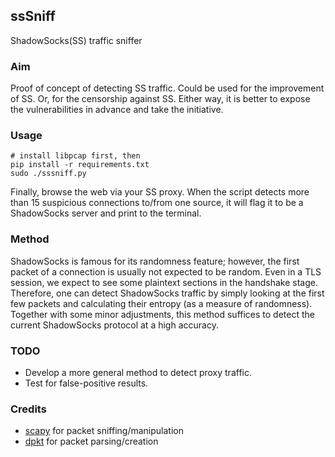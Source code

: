 ssSniff
------
ShadowSocks(SS) traffic sniffer

### Aim
Proof of concept of detecting SS traffic. Could be used for the improvement of SS. Or, for the censorship against SS. Either way, it is better to expose the vulnerabilities in advance and take the initiative.

### Usage
```
# install libpcap first, then
pip install -r requirements.txt
sudo ./sssniff.py
```
Finally, browse the web via your SS proxy. When the script detects more than 15 suspicious connections to/from one source, it will flag it to be a ShadowSocks server and print to the terminal.

### Method
ShadowSocks is famous for its randomness feature; however, the first packet of a connection is usually not expected to be random. Even in a TLS session, we expect to see some plaintext sections in the handshake stage. Therefore, one can detect ShadowSocks traffic by simply looking at the first few packets and calculating their entropy (as a measure of randomness). Together with some minor adjustments, this method suffices to detect the current ShadowSocks protocol at a high accuracy.

### TODO
* Develop a more general method to detect proxy traffic.
* Test for false-positive results.

### Credits
* [scapy](http://www.secdev.org/projects/scapy/) for packet sniffing/manipulation
* [dpkt](https://github.com/kbandla/dpkt) for packet parsing/creation
